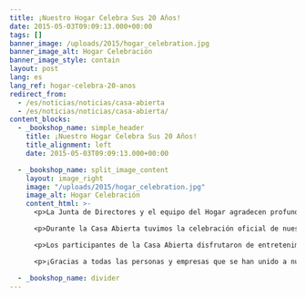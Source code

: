 ```yaml
---
title: ¡Nuestro Hogar Celebra Sus 20 Años!
date: 2015-05-03T09:09:13.000+00:00
tags: []
banner_image: /uploads/2015/hogar_celebration.jpg
banner_image_alt: Hogar Celebración
banner_image_style: contain
layout: post
lang: es
lang_ref: hogar-celebra-20-anos
redirect_from:
  - /es/noticias/noticias/casa-abierta
  - /es/noticias/noticias/casa-abierta/
content_blocks:
  - _bookshop_name: simple_header
    title: ¡Nuestro Hogar Celebra Sus 20 Años!
    title_alignment: left
    date: 2015-05-03T09:09:13.000+00:00

  - _bookshop_name: split_image_content
    layout: image_right
    image: "/uploads/2015/hogar_celebration.jpg"
    image_alt: Hogar Celebración
    content_html: >-
      <p>La Junta de Directores y el equipo del Hogar agradecen profundamente a todas las personas que participaron en nuestra ‘CASA ABIERTA 2015’, el pasado 3 de mayo 2015. La Casa Abierta 2015 tuvo un gran significado para nosotros pues celebramos 20 años de labor, transformando las vidas de niños maltratados.</p>

      <p>Durante la Casa Abierta tuvimos la celebración oficial de nuestro VIGÉSIMO ANIVERSARIO, con una bienvenida y reconocimientos de parte de nuestra directora ejecutiva, Sra. Lydia E. Méndez, y un homenaje a nuestros fundadores, Don Jesús Morales Rodríguez y Doña Carmen Cordero de Morales. El Municipio de Mayagüez estuvo presente para reconocer la importante labor que el Hogar ha llevado a cabo por dos décadas.</p>

      <p>Los participantes de la Casa Abierta disfrutaron de entretenimiento musical, juegos para los niños, venta de comida y refrescos y 'tours' de las facilidades del Hogar. La actividad concluyó con el corte del bizcocho conmemorativo.</p>

      <p>¡Gracias a todas las personas y empresas que se han unido a nuestra lucha contra el maltrato a los niños por 20 años y a los que estuvieron presentes para celebrar con nosotros!</p>

  - _bookshop_name: divider
---
```


